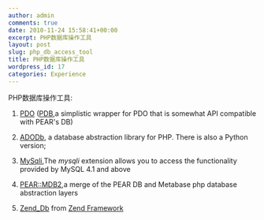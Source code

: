 ```yaml
---
author: admin
comments: true
date: 2010-11-24 15:58:41+00:00
excerpt: PHP数据库操作工具
layout: post
slug: php_db_access_tool
title: PHP数据库操作工具
wordpress_id: 17
categories: Experience
---
```


PHP数据库操作工具:



	
  1. [PDO](http://cn.php.net/pdo) ([PDB](http://code.google.com/p/digg/wiki/PDB),a simplistic wrapper for PDO that is somewhat API compatible with PEAR's DB)

	
  2. [ADODb](http://adodb.sourceforge.net/), a database abstraction library for PHP. There is also a Python version;

	
  3. [MySqli](http://php.net/mysqli),The _mysqli_ extension allows you to access the    functionality provided by MySQL 4.1 and above

	
  4. [PEAR::MDB2](http://pear.php.net/package/MDB2),a merge of the PEAR DB and Metabase php database abstraction layers

	
  5. [Zend_Db](http://framework.zend.com/manual/en/zend.db.html) from [Zend Framework](http://framework.zend.com/)


